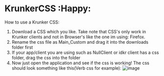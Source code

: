 # KrunkerCSS :Happy:
How to use a Krunker CSS:

1) Download a CSS which you like. Take note that CSS's only work in Krunker clients and not in Browser's like the one im using: Firefox.
2) Rename the css file as Main_Custom and drag it into the downloads folder first
3) If your app/client you are using such as NullClient or idkr client has a css folder, drag the css into the folder
4) Now just open the application and see if the css is working! The css should look something like this(Verb css for example): ![image](https://user-images.githubusercontent.com/105401901/173320898-b70b308e-afd1-49de-9be4-b2def76d73e3.png)
